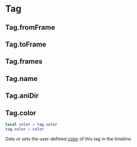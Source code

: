 # Tag

## Tag.fromFrame

## Tag.toFrame

## Tag.frames

## Tag.name

## Tag.aniDir

## Tag.color

```lua
local color = tag.color
tag.color = color
```

Gets or sets the user-defined [color](color.md) of this tag in the timeline.
